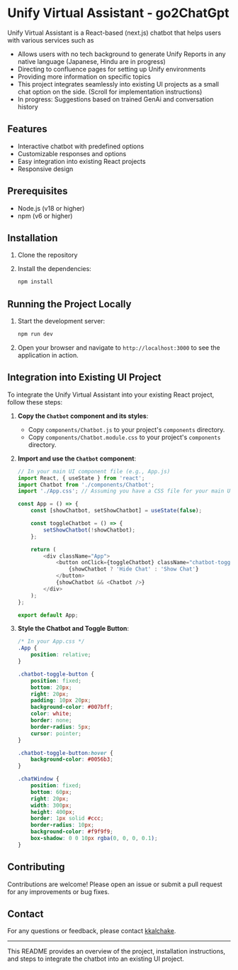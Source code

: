 # Unify Virtual Assistant - go2ChatGpt

Unify Virtual Assistant is a React-based (next.js) chatbot that helps users with various services such as 
- Allows users with no tech background to generate Unify Reports in any native language (Japanese, Hindu are in progress)
- Directing to confluence pages for setting up Unify environments
- Providing more information on specific topics
- This project integrates seamlessly into existing UI projects as a small chat option on the side. (Scroll for implementation instructions)
- In progress: Suggestions based on trained GenAi and conversation history

## Features

- Interactive chatbot with predefined options
- Customizable responses and options
- Easy integration into existing React projects
- Responsive design

## Prerequisites

- Node.js (v18 or higher)
- npm (v6 or higher)

## Installation

1. Clone the repository

2. Install the dependencies:
   ```sh
   npm install
   ```

## Running the Project Locally

1. Start the development server:
   ```sh
   npm run dev
   ```

2. Open your browser and navigate to `http://localhost:3000` to see the application in action.

## Integration into Existing UI Project

To integrate the Unify Virtual Assistant into your existing React project, follow these steps:

1. **Copy the `Chatbot` component and its styles**:
   - Copy `components/Chatbot.js` to your project's `components` directory.
   - Copy `components/Chatbot.module.css` to your project's `components` directory.

2. **Import and use the `Chatbot` component**:
   ```javascript
   // In your main UI component file (e.g., App.js)
   import React, { useState } from 'react';
   import Chatbot from './components/Chatbot';
   import './App.css'; // Assuming you have a CSS file for your main UI

   const App = () => {
       const [showChatbot, setShowChatbot] = useState(false);

       const toggleChatbot = () => {
           setShowChatbot(!showChatbot);
       };

       return (
           <div className="App">
               <button onClick={toggleChatbot} className="chatbot-toggle-button">
                   {showChatbot ? 'Hide Chat' : 'Show Chat'}
               </button>
               {showChatbot && <Chatbot />}
           </div>
       );
   };

   export default App;
   ```

3. **Style the Chatbot and Toggle Button**:
   ```css
   /* In your App.css */
   .App {
       position: relative;
   }

   .chatbot-toggle-button {
       position: fixed;
       bottom: 20px;
       right: 20px;
       padding: 10px 20px;
       background-color: #007bff;
       color: white;
       border: none;
       border-radius: 5px;
       cursor: pointer;
   }

   .chatbot-toggle-button:hover {
       background-color: #0056b3;
   }

   .chatWindow {
       position: fixed;
       bottom: 60px;
       right: 20px;
       width: 300px;
       height: 400px;
       border: 1px solid #ccc;
       border-radius: 10px;
       background-color: #f9f9f9;
       box-shadow: 0 0 10px rgba(0, 0, 0, 0.1);
   }
   ```

## Contributing

Contributions are welcome! Please open an issue or submit a pull request for any improvements or bug fixes.

## Contact

For any questions or feedback, please contact [kkalchake](https://github.com/kkalchake).

---

This README provides an overview of the project, installation instructions, and steps to integrate the chatbot into an existing UI project.
